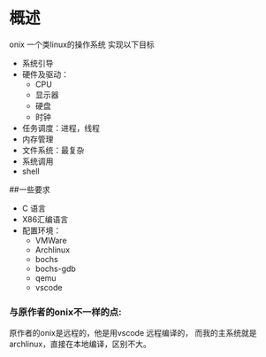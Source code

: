 # 概述

onix 一个类linux的操作系统
实现以下目标

- 系统引导
- 硬件及驱动：
    - CPU
    - 显示器
    - 硬盘
    - 时钟
- 任务调度：进程，线程
- 内存管理
- 文件系统：最复杂
- 系统调用
- shell

##一些要求
- C 语言
- X86汇编语言
- 配置环境：
    - VMWare
    - Archlinux
    - bochs
    - bochs-gdb
    - qemu
    - vscode
  
### 与原作者的onix不一样的点:
原作者的onix是远程的，他是用vscode 远程编译的，
而我的主系统就是archlinux，直接在本地编译，区别不大。
